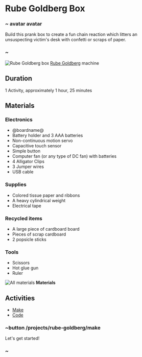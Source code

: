 # Rube Goldberg Box 

### ~ avatar avatar 
Build this prank box to create a fun chain reaction which litters an unsuspecting victim's desk with confetti or scraps of paper.
### ~ 

![Rube Goldberg box](/static/cp/projects/rube-goldberg.jpg)
[Rube Goldberg](https://wikipedia.org/wiki/Rube_Goldberg) machine
## Duration 

1 Activity, approximately 1 hour, 25 minutes

## Materials 

### Electronics
* @boardname@
* Battery holder and 3 AAA batteries
* Non-continuous motion servo
* Capacitive touch sensor
* Simple button
* Computer fan (or any type of DC fan) with batteries
* 4 Alligator Clips
* 3 Jumper wires
* USB cable

### Supplies
* Colored tissue paper and ribbons
* A heavy cylindrical weight
* Electrical tape

### Recycled items
* A large piece of cardboard board
* Pieces of scrap cardboard
* 2 popsicle sticks

### Tools
* Scissors
* Hot glue gun
* Ruler

![All materials](/static/cp/projects/rube-goldberg/materials.jpg)
**Materials**

## Activities 
* [Make](/projects/rube-goldberg/make)
* [Code](/projects/rube-goldberg/code)

### ~button /projects/rube-goldberg/make

Let's get started! 

### ~ 
